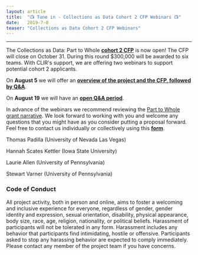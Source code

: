 ```yaml
---
layout: article
title:  "📺 Tune in - Collections as Data Cohort 2 CFP Webinars 📺"
date:   2019-7-8 
teaser: "Collections as Data Cohort 2 CFP Webinars"
---
```

---

The Collections as Data: Part to Whole [**cohort 2 CFP**](https://collectionsasdata.github.io/part2whole/cfp/) is now open! The CFP will close on October 31. During this round $300,000 will be awarded to six teams. With CLIR's support, we are offering two webinars to support potential cohort 2 applicants.  

On **August 5** we will offer an [**overview of the project and the CFP, followed by Q&A**](https://clirdlf.zoom.us/webinar/register/beb5b14bf554b4594ac87b605f06faf5). 

On **August 19** we will have an [**open Q&A period**](https://clirdlf.zoom.us/webinar/register/020a88f34967bf027510d14dfea9e911). 

In advance of the webinars we recommend reviewing the [Part to Whole grant narrative](https://github.com/collectionsasdata/part2whole/raw/master/cad_part2whole_narrative.pdf). We look forward to working with you and welcome any questions that you might have as you consider putting a proposal forward. Feel free to contact us individually or collectively using this [**form**](https://docs.google.com/forms/d/e/1FAIpQLSdUpy6FxMSxpM814v03-uscvoFs6yhHASq9z3SVpNdkkqYA0w/viewform?usp=sf_link). 

Thomas Padilla (University of Nevada Las Vegas)

Hannah Scates Kettler (Iowa State University)

Laurie Allen (University of Pennsylvania)

Stewart Varner (University of Pennsylvania)

### Code of Conduct

All project activity, both in person and online, aims to foster a welcoming and inclusive experience for everyone, regardless of gender, gender identity and expression, sexual orientation, disability, physical appearance, body size, race, age, religion, nationality, or political beliefs. Harassment of participants will not be tolerated in any form. Harassment includes any behavior that participants find intimidating, hostile or offensive. Participants asked to stop any harassing behavior are expected to comply immediately. Please contact any member of the project team if you have concerns.
